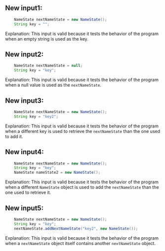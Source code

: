 ## New input1:
```java
    NameState nextNameState = new NameState();
    String key = "";
```
Explanation: This input is valid because it tests the behavior of the program when an empty string is used as the key.

## New input2:
```java
    NameState nextNameState = null;
    String key = "key";
```
Explanation: This input is valid because it tests the behavior of the program when a null value is used as the `nextNameState`.

## New input3:
```java
    NameState nextNameState = new NameState();
    String key = "key2";
```
Explanation: This input is valid because it tests the behavior of the program when a different key is used to retrieve the `nextNameState` than the one used to add it.

## New input4:
```java
    NameState nextNameState = new NameState();
    String key = "key";
    NameState nameState2 = new NameState();
```
Explanation: This input is valid because it tests the behavior of the program when a different `NameState` object is used to add the `nextNameState` than the one used to retrieve it.

## New input5:
```java
    NameState nextNameState = new NameState();
    String key = "key";
    nextNameState.addNextNameState("key2", new NameState());
```
Explanation: This input is valid because it tests the behavior of the program when a `nextNameState` object itself contains another `nextNameState` object.
